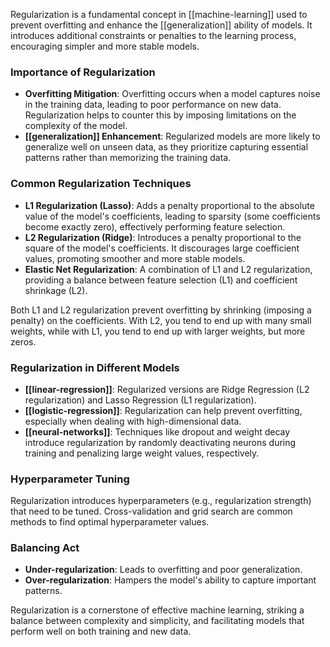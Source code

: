 Regularization is a fundamental concept in [[machine-learning]] used to prevent overfitting and enhance the [[generalization]] ability of models. It introduces additional constraints or penalties to the learning process, encouraging simpler and more stable models.

### Importance of Regularization

- **Overfitting Mitigation**: Overfitting occurs when a model captures noise in the training data, leading to poor performance on new data. Regularization helps to counter this by imposing limitations on the complexity of the model.
- **[[generalization]] Enhancement**: Regularized models are more likely to generalize well on unseen data, as they prioritize capturing essential patterns rather than memorizing the training data.

### Common Regularization Techniques

- **L1 Regularization (Lasso)**: Adds a penalty proportional to the absolute value of the model's coefficients, leading to sparsity (some coefficients become exactly zero), effectively performing feature selection.
- **L2 Regularization (Ridge)**: Introduces a penalty proportional to the square of the model's coefficients. It discourages large coefficient values, promoting smoother and more stable models.
- **Elastic Net Regularization**: A combination of L1 and L2 regularization, providing a balance between feature selection (L1) and coefficient shrinkage (L2).

Both L1 and L2 regularization prevent overfitting by shrinking (imposing a penalty) on the coefficients. With L2, you tend to end up with many small weights, while with L1, you tend to end up with larger weights, but more zeros.

### Regularization in Different Models

- **[[linear-regression]]**: Regularized versions are Ridge Regression (L2 regularization) and Lasso Regression (L1 regularization).
- **[[logistic-regression]]**: Regularization can help prevent overfitting, especially when dealing with high-dimensional data.
- **[[neural-networks]]**: Techniques like dropout and weight decay introduce regularization by randomly deactivating neurons during training and penalizing large weight values, respectively.
    
### Hyperparameter Tuning

Regularization introduces hyperparameters (e.g., regularization strength) that need to be tuned. Cross-validation and grid search are common methods to find optimal hyperparameter values.

### Balancing Act

- **Under-regularization**: Leads to overfitting and poor generalization.
- **Over-regularization**: Hampers the model's ability to capture important patterns.

Regularization is a cornerstone of effective machine learning, striking a balance between complexity and simplicity, and facilitating models that perform well on both training and new data.